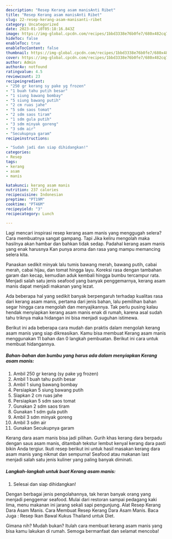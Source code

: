```yaml
---
description: "Resep Kerang asam manisAnti Ribet"
title: "Resep Kerang asam manisAnti Ribet"
slug: 22-resep-kerang-asam-manisanti-ribet
category: Uncategorized
date: 2023-01-10T05:18:16.843Z
image: https://img-global.cpcdn.com/recipes/1bbd3338e76b0fe7/680x482cq70/kerang-asam-manis-foto-resep-utama.jpg
hideToc: false
enableToc: true
enableTocContent: false
thumbnail: https://img-global.cpcdn.com/recipes/1bbd3338e76b0fe7/680x482cq70/kerang-asam-manis-foto-resep-utama.jpg
cover: https://img-global.cpcdn.com/recipes/1bbd3338e76b0fe7/680x482cq70/kerang-asam-manis-foto-resep-utama.jpg
author: Admin
authorAv: notfound
ratingvalue: 4.5
reviewcount: 23
recipeingredient:
- "250 gr kerang sy pake yg frozen"
- "1 buah tahu putih besar"
- "1 siung bawang bombay"
- "5 siung bawang putih"
- "2 cm ruas jahe"
- "5 sdm saos tomat"
- "2 sdm saos tiram"
- "1 sdm gula putih"
- "3 sdm minyak goreng"
- "3 sdm air"
- "Secukupnya garam"
recipeinstructions:

- "Sudah jadi dan siap dihidangkan!"
categories:
- Resep
tags:
- kerang
- asam
- manis

katakunci: kerang asam manis 
nutrition: 237 calories
recipecuisine: Indonesian
preptime: "PT19M"
cooktime: "PT46M"
recipeyield: "3"
recipecategory: Lunch

---
```



Lagi mencari inspirasi resep kerang asam manis yang menggugah selera? Cara membuatnya sangat gampang. Tapi Jika keliru mengolah maka hasilnya akan hambar dan bahkan tidak sedap. Padahal kerang asam manis yang enak harusnya Kan punya aroma dan rasa yang mampu memancing selera kita.


Panaskan sedikit minyak lalu tumis bawang merah, bawang putih, cabai merah, cabai hijau, dan tomat hingga layu. Koreksi rasa dengan tambahan garam dan kecap, kemudian aduk kembali hingga bumbu tercampur rata. Menjadi salah satu jenis seafood yang banyak penggemarnya, kerang asam manis dapat menjadi makanan yang lezat.

Ada beberapa hal yang sedikit banyak berpengaruh terhadap kualitas rasa dari kerang asam manis, pertama dari jenis bahan, lalu pemilihan bahan segar hingga cara mengolah dan menyajikannya. Tak perlu pusing kalau hendak menyiapkan kerang asam manis enak di rumah, karena asal sudah tahu triknya maka hidangan ini bisa menjadi suguhan istimewa.


Berikut ini ada beberapa cara mudah dan praktis dalam mengolah kerang asam manis yang siap dikreasikan. Kamu bisa membuat Kerang asam manis menggunakan 11 bahan dan 0 langkah pembuatan. Berikut ini cara untuk membuat hidangannya.

<!--inarticleads1-->

##### Bahan-bahan dan bumbu yang harus ada dalam menyiapkan Kerang asam manis:

1. Ambil 250 gr kerang (sy pake yg frozen)
1. Ambil 1 buah tahu putih besar
1. Ambil 1 siung bawang bombay
1. Persiapkan 5 siung bawang putih
1. Siapkan 2 cm ruas jahe
1. Persiapkan 5 sdm saos tomat
1. Gunakan 2 sdm saos tiram
1. Gunakan 1 sdm gula putih
1. Ambil 3 sdm minyak goreng
1. Ambil 3 sdm air
1. Gunakan Secukupnya garam


Kerang dara asam manis bisa jadi pilihan. Gurih khas kerang dara berpadu dengan saus asam manis, ditambah tekstur lembut kenyal kerang dara pasti bikin Anda tergiur. Ikuti resep berikut ini untuk hasil masakan kerang dara asam manis yang nikmat dan sempurna! Seafood atau makanan last menjadi salah satu jenis kuliner yang paling banyak diminati. 

<!--inarticleads2-->

##### Langkah-langkah untuk buat Kerang asam manis:


1. Selesai dan siap dihidangkan!

Dengan berbagai jenis pengolahannya, tak heran banyak orang yang menjadi penggemar seafood. Mulai dari restoran sampai pedagang kaki lima, menu makanan ini jarang sekali sapi pengunjung. Alat Resep Kerang Dara Asam Manis. Cara Membuat Resep Kerang Dara Asam Manis. Baca Juga : Resep Ikan Bawal Kukus Thailand untuk Diet. 

Gimana nih? Mudah bukan? Itulah cara membuat kerang asam manis yang bisa kamu lakukan di rumah. Semoga bermanfaat dan selamat mencoba!
